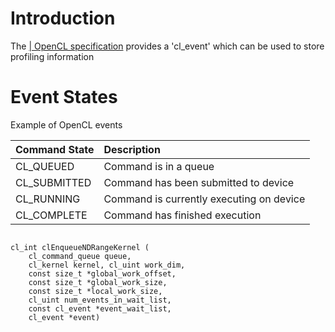 # Introduction #

The [| OpenCL specification](http://www.khronos.org/registry/cl/) provides a 'cl\_event' which can be used to store profiling information

# Event States #

Example of OpenCL events

|**Command State** | **Description** |
|:-----------------|:----------------|
|CL\_QUEUED        | Command is in a queue |
|CL\_SUBMITTED     | Command has been submitted to device |
|CL\_RUNNING       | Command is currently executing on device |
|CL\_COMPLETE      | Command has finished execution |

```

cl_int clEnqueueNDRangeKernel (
    cl_command_queue queue,
    cl_kernel kernel, cl_uint work_dim,
    const size_t *global_work_offset,
    const size_t *global_work_size,
    const size_t *local_work_size,
    cl_uint num_events_in_wait_list,
    const cl_event *event_wait_list,
    cl_event *event)

```